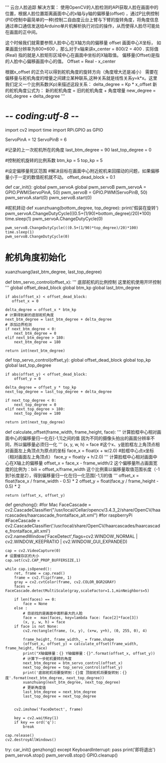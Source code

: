 '''
云台人脸追踪
解决方案：
使用OpenCV的人脸检测的API获取人脸在画面中的位置，根据人脸位置距离画面中心的x轴与y轴的偏移量(offset) ，通过P比例控制(PID控制中最简单的一种)控制二自由度云台上臂与下臂的旋转角度，将角度信息通过串口通信发送给Arduino单片机解析执行对应的操作，从而使得人脸尽可能处在画面的正中间。

这个时候我们就需要参照人脸中心在X轴方向的偏移量 offset
画面中心X坐标， 如果画面分辨率为800×600 ，那么对于x轴来讲x_center = 800/2 = 400 .
实际值(Real) 指的就是人脸矩形区域中心在画面中坐标的X轴取值。
偏移量(Offset)是指的人脸中心偏移画面中心的值。
Offset = Real - x_center

根据x_offset 的正负可以得到舵机角度的旋转方向（角度增大还是减小）
需要在偏移量与舵机角度的增量之间建立某种联系,这种关系就是线性关系y=k*x。这里我们定义一个比例系数(Kp)来描述这段关系：
delta_degree = Kp * x_offset
新的舵机角度公式为：
新的舵机角度 = 旧的舵机角度 + 角度增量
new_degree = old_degree + delta_degree
'''




# -*- coding:utf-8 -*-
import cv2
import time
import RPi.GPIO as GPIO

ServoPinA = 12
ServoPinB = 6

#记录的上一次舵机所在的角度
last_btm_degree = 90
last_top_degree = 0

#控制舵机旋转的比例系数
btm_kp = 5
top_kp = 5 

#设定偏移量死区范围
#解决目标在画面中心附近舵机来回摆动的问题，如果偏移量小于一定的数值舵机就不动。
offset_dead_block = 0.1

def car_init():
    global pwm_servoA
    global pwm_servoB
    pwm_servoA = GPIO.PWM(ServoPinA, 50)
    pwm_servoB = GPIO.PWM(ServoPinB, 50)
    pwm_servoA.start(0)
    pwm_servoB.start(0)

#舵机转动
def xuanzhuang(bottom_degree, top_degree):
    print('假装在旋转')
    pwm_servoA.ChangeDutyCycle(((0.5+(1/90)*bottom_degree)/20)*100)
    time.sleep(1)
    pwm_servoA.ChangeDutyCycle(0)

    pwm_servoB.ChangeDutyCycle(((0.5+(1/90)*top_degree)/20)*100)
    time.sleep(1)
    pwm_servoB.ChangeDutyCycle(0)

# 舵机角度初始化
xuanzhuang(last_btm_degree, last_top_degree)



def btm_servo_control(offset_x):
    '''
    底部舵机的比例控制
    这里舵机使用开环控制
    '''
    global offset_dead_block
    global btm_kp
    global last_btm_degree
    
    if abs(offset_x) < offset_dead_block:
       offset_x = 0

    delta_degree = offset_x * btm_kp
    # 计算得到新的底部舵机角度
    next_btm_degree = last_btm_degree + delta_degree
    # 添加边界检测
    if next_btm_degree < 0:
        next_btm_degree = 0
    elif next_btm_degree > 180:
        next_btm_degree = 180
    
    return int(next_btm_degree)

def top_servo_control(offset_y):
    global offset_dead_block
    global top_kp
    global last_top_degree

    if abs(offset_y) < offset_dead_block:
        offset_y = 0

    delta_degree = offset_y * top_kp
    next_top_degree = last_top_degree + delta_degree
    
    if next_top_degree < 0:
        next_top_degree = 0
    elif next_top_degree > 180:
        next_top_degree = 180
    
    return int(next_top_degree)



def calculate_offset(frame_width, frame_height, face):
    '''
    计算脸框中心相对画面中心的偏移量归一化在[-1,1]之间的值
    因为不同的摄像头拍出的画面分辨率不同，所以偏移量必须归一化
    '''
    (x, y, w, h) = face #这个x、y是脸框左上角顶点相对画面左上角顶点为原点的坐标
    face_x = float(x + w/2.0) #脸框中心点x坐标（相对画面左上角顶点）
    face_y = float(y + h/2.0)
    '''
    计算脸框中心相对画面中心在X轴上的偏移量
    offset_x = face_x - frame_width/2
    这个偏移量所占画面宽度的比例为：bili = offset_x/frame_width
    这个比例乘以偏移量取值范围长度（-1到1长度是2），得到偏移量归一化在归一化范围[-1,1]的值
    '''
    offset_x = float(face_x / frame_width - 0.5) * 2
    offset_y = float(face_y / frame_height - 0.5) * 2

    return (offset_x, offset_y)



def genzhong():
    #for Mac
    FaceCascade = cv2.CascadeClassifier("/usr/local/Cellar/opencv/3.4.3_2/share/OpenCV/haarcascades/haarcascade_frontalface_alt.xml")
    #for raspberryPi
    #FaceCascade = cv2.CascadeClassifier('/usr/local/share/OpenCV/haarcascades/haarcascade_frontalface_alt.xml')
    cv2.namedWindow('FaceDetect',flags=cv2.WINDOW_NORMAL | cv2.WINDOW_KEEPRATIO | cv2.WINDOW_GUI_EXPANDED)

    cap = cv2.VideoCapture(0)
    # 设置缓存区的大小
    cap.set(cv2.CAP_PROP_BUFFERSIZE,1)

    while cap.isOpened():
        ret, frame = cap.read()
        frame = cv2.flip(frame, 1)
        gray = cv2.cvtColor(frame, cv2.COLOR_BGR2GRAY)
        faces = FaceCascade.detectMultiScale(gray,scaleFactor=1.1,minNeighbors=5)
    
        if len(faces) == 0:
            face = None
        else :
            # 目前找的是画面中面积最大的人脸
            face =  max(faces, key=lambda face: face[2]*face[3])
            (x, y, w, h) = face
        if face is not None:
            cv2.rectangle(frame, (x, y), (x+w, y+h), (0, 255, 0), 4)

            frame_height, frame_width,_ = frame.shape
            (offset_x, offset_y) = calculate_offset(frame_width, frame_height, face)
            print("X轴偏移量：{} Y轴偏移量：{}".format(offset_x, offset_y))
            # 计算下一步舵机要转的角度
            next_btm_degree = btm_servo_control(offset_x)
            next_top_degree = top_servo_control(offset_y)
            print('底部舵机将要旋转到：{}度 顶部舵机将要旋转到：{}度'.format(next_btm_degree, next_top_degree))
            xuanzhuang(next_btm_degree, next_top_degree)
            # 更新角度值
            last_btm_degree = next_btm_degree
            last_top_degree = next_top_degree
        

        cv2.imshow('FaceDetect', frame)
    
        key = cv2.waitKey(1)
        if key == ord('q'):
            break

    cap.release()
    cv2.destroyAllWindows()

try:
    car_init()
    genzhong()
except KeyboardInterrupt:
    pass
print('即将退出')
pwm_servoA.stop()
pwm_servoB.stop()
GPIO.cleanup()
